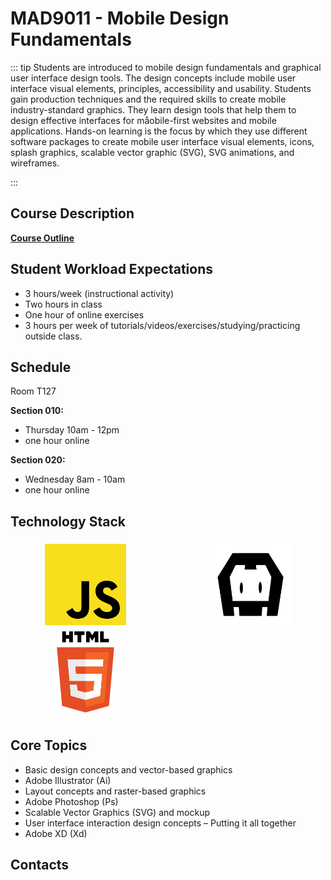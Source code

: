 # MAD9011 - Mobile Design Fundamentals

::: tip
Students are introduced to mobile design fundamentals and graphical user interface design tools. The design concepts include mobile user interface visual elements, principles, accessibility and usability. Students gain production techniques and the required skills to create mobile industry-standard graphics. They learn design tools that help them to design effective interfaces for måobile-first websites and mobile applications. Hands-on learning is the focus by which they use different software packages to create mobile user interface visual elements, icons, splash graphics, scalable vector graphic (SVG), SVG animations, and wireframes.

:::

## Course Description

**[Course Outline](./2019-2020_mad9014.pdf)**

## Student Workload Expectations

- 3 hours/week (instructional activity)
- Two hours in class 
- One hour of online exercises
- 3 hours per week of tutorials/videos/exercises/studying/practicing outside class.

## Schedule

Room T127

**Section 010:** 

- Thursday 10am - 12pm
- one hour online

**Section 020:**

- Wednesday 8am - 10am
- one hour online

## Technology Stack

<section style="
  display: grid; 
  grid-template-columns: repeat( auto-fit, minmax(160px, 1fr) );
  grid-template-rows: 130px;
  grid-auto-rows: 130px;
  justify-items: center;
  align-items: center;
  grid-gap: 1.5rem;
  margin-bottom: 2rem;">

<img src="../assets/javascript.svg" alt="NodeJS" 
     style="width: 100%; height: auto; max-height: 130px; max-width: 160px;
            align-self: start; margin-top: .95rem;">

<img src="../assets/cordova-black.png" alt="Cordova" 
     style="width: 100%; height: auto; max-height: 130px; max-width: 160px;align-self: start; margin-top: .95rem;">

<img src="../assets/html-5.svg" alt="HTML 5" 
     style="width: auto; height: 70%; max-height: 130px;
            align-self: end; margin-bottom: .8rem;">

</section>

## Core Topics

- Basic design concepts and vector-based graphics
- Adobe Illustrator (Ai)
- Layout concepts and raster-based graphics
- Adobe Photoshop (Ps)
- Scalable Vector Graphics (SVG) and mockup 
- User interface interaction design concepts – Putting it all together
- Adobe XD (Xd)

## Contacts

<ContactCard 
  name="SuCheng Lee"
  title="Instructor"
  img-url="../slee_h.png"
  bio="Professor of the Mobile Application Design & Development Program at Algonquin College."
  :details="[
      { label: 'email', value: 'lees1@algonquincollege.com' }, 
      { label: 'github', value: 'lees1' }, 
      { label: 'phone', value: '(613) 727-4723 x0' }, 
      { label: 'office', value: 'Zoom ID:' }
    ]"
/>

<ContactCard 
  name="Deborah Buck"
  title="Student Success Specialist"
  bio=""
  :details="[
      { label: 'email', value: 'buckd@algonquincollege.com' }, 
      { label: 'phone', value: '(613) 727-4723 x5503‬' }, 
      { label: 'office', value: 'N219' }
    ]"
/>

<ContactCard 
  name="Jody White"
  title="Student Success Specialist"
  bio=""
  :details="[
      { label: 'email', value: 'whitej@algonquincollege.com' }, 
      { label: 'phone', value: '(613) 727-4723 x‬2188' }, 
      { label: 'office', value: 'T111a' }
    ]"
/>
